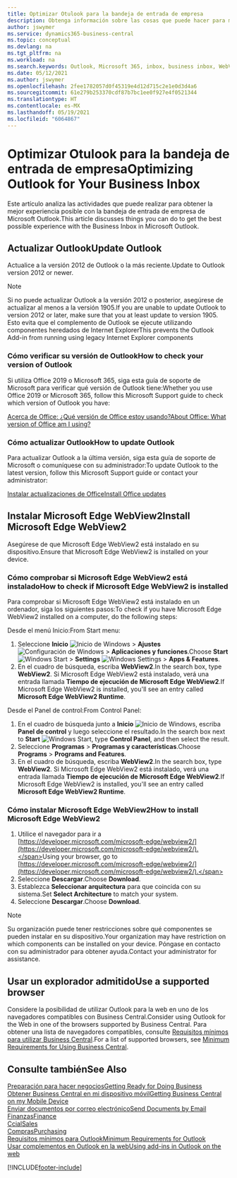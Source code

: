 ```yaml
---
title: Optimizar Otulook para la bandeja de entrada de empresa
description: Obtenga información sobre las cosas que puede hacer para mejorar la experiencia con la bandeja de entrada de empresa en Microsoft Outlook.
author: jswymer
ms.service: dynamics365-business-central
ms.topic: conceptual
ms.devlang: na
ms.tgt_pltfrm: na
ms.workload: na
ms.search.keywords: Outlook, Microsoft 365, inbox, business inbox, WebView2, Edge, addin, add-in
ms.date: 05/12/2021
ms.author: jswymer
ms.openlocfilehash: 2fee1782057d0f45319e4d12d715c2e1e0d3d4a6
ms.sourcegitcommit: 61e279b253370cdf87b7bc1ee0f927e4f0521344
ms.translationtype: HT
ms.contentlocale: es-MX
ms.lasthandoff: 05/19/2021
ms.locfileid: "6064867"
---
```

# <a name="optimizing-outlook-for-your-business-inbox"></a><span data-ttu-id="c0ca4-103">Optimizar Otulook para la bandeja de entrada de empresa</span><span class="sxs-lookup"><span data-stu-id="c0ca4-103">Optimizing Outlook for Your Business Inbox</span></span> 

<span data-ttu-id="c0ca4-104">Este artículo analiza las actividades que puede realizar para obtener la mejor experiencia posible con la bandeja de entrada de empresa de Microsoft Outlook.</span><span class="sxs-lookup"><span data-stu-id="c0ca4-104">This article discusses things you can do to get the best possible experience with the Business Inbox in Microsoft Outlook.</span></span> 

## <a name="update-outlook"></a><span data-ttu-id="c0ca4-105">Actualizar Outlook</span><span class="sxs-lookup"><span data-stu-id="c0ca4-105">Update Outlook</span></span>

<span data-ttu-id="c0ca4-106">Actualice a la versión 2012 de Outlook o la más reciente.</span><span class="sxs-lookup"><span data-stu-id="c0ca4-106">Update to Outlook version 2012 or newer.</span></span>

> [!NOTE]
> <span data-ttu-id="c0ca4-107">Si no puede actualizar Outlook a la versión 2012 o posterior, asegúrese de actualizar al menos a la versión 1905.</span><span class="sxs-lookup"><span data-stu-id="c0ca4-107">If you are unable to update Outlook to version 2012 or later, make sure that you at least update to version 1905.</span></span> <span data-ttu-id="c0ca4-108">Esto evita que el complemento de Outlook se ejecute utilizando componentes heredados de Internet Explorer</span><span class="sxs-lookup"><span data-stu-id="c0ca4-108">This prevents the Outlook Add-in from running using legacy Internet Explorer components</span></span>

### <a name="how-to-check-your-version-of-outlook"></a><span data-ttu-id="c0ca4-109">Cómo verificar su versión de Outlook</span><span class="sxs-lookup"><span data-stu-id="c0ca4-109">How to check your version of Outlook</span></span>

<span data-ttu-id="c0ca4-110">Si utiliza Office 2019 o Microsoft 365, siga esta guía de soporte de Microsoft para verificar qué versión de Outlook tiene:</span><span class="sxs-lookup"><span data-stu-id="c0ca4-110">Whether you use Office 2019 or Microsoft 365, follow this Microsoft Support guide to check which version of Outlook you have:</span></span>  

[<span data-ttu-id="c0ca4-111">Acerca de Office: ¿Qué versión de Office estoy usando?</span><span class="sxs-lookup"><span data-stu-id="c0ca4-111">About Office: What version of Office am I using?</span></span>](https://support.microsoft.com/office/about-office-what-version-of-office-am-i-using-932788b8-a3ce-44bf-bb09-e334518b8b19)

### <a name="how-to-update-outlook"></a><span data-ttu-id="c0ca4-112">Cómo actualizar Outlook</span><span class="sxs-lookup"><span data-stu-id="c0ca4-112">How to update Outlook</span></span>

<span data-ttu-id="c0ca4-113">Para actualizar Outlook a la última versión, siga esta guía de soporte de Microsoft o comuníquese con su administrador:</span><span class="sxs-lookup"><span data-stu-id="c0ca4-113">To update Outlook to the latest version, follow this Microsoft Support guide or contact your administrator:</span></span>

[<span data-ttu-id="c0ca4-114">Instalar actualizaciones de Office</span><span class="sxs-lookup"><span data-stu-id="c0ca4-114">Install Office updates</span></span>](https://support.microsoft.com/office/install-office-updates-2ab296f3-7f03-43a2-8e50-46de917611c5)

## <a name="install-microsoft-edge-webview2"></a><span data-ttu-id="c0ca4-115">Instalar Microsoft Edge WebView2</span><span class="sxs-lookup"><span data-stu-id="c0ca4-115">Install Microsoft Edge WebView2</span></span>

<span data-ttu-id="c0ca4-116">Asegúrese de que Microsoft Edge WebView2 está instalado en su dispositivo.</span><span class="sxs-lookup"><span data-stu-id="c0ca4-116">Ensure that Microsoft Edge WebView2 is installed on your device.</span></span>

### <a name="how-to-check-if-microsoft-edge-webview2-is-installed"></a><span data-ttu-id="c0ca4-117">Cómo comprobar si Microsoft Edge WebView2 está instalado</span><span class="sxs-lookup"><span data-stu-id="c0ca4-117">How to check if Microsoft Edge WebView2 is installed</span></span> 

<span data-ttu-id="c0ca4-118">Para comprobar si Microsoft Edge WebView2 está instalado en un ordenador, siga los siguientes pasos:</span><span class="sxs-lookup"><span data-stu-id="c0ca4-118">To check if you have Microsoft Edge WebView2 installed on a computer, do the following steps:</span></span>

<span data-ttu-id="c0ca4-119">Desde el menú Inicio:</span><span class="sxs-lookup"><span data-stu-id="c0ca4-119">From Start menu:</span></span>

1. <span data-ttu-id="c0ca4-120">Seleccione **Inicio** ![Inicio de Windows](media/windows-start-icon.png "Icono de inicio de Windows") > **Ajustes** ![Configuración de Windows](media/windows-settings-icon.png "Icono de configuración de Windows") > **Aplicaciones y funciones**.</span><span class="sxs-lookup"><span data-stu-id="c0ca4-120">Choose **Start** ![Windows Start](media/windows-start-icon.png "Windows Start icon") > **Settings** ![Windows Settings](media/windows-settings-icon.png "Windows Settings icon") > **Apps & Features**.</span></span>
2. <span data-ttu-id="c0ca4-121">En el cuadro de búsqueda, escriba **WebView2**.</span><span class="sxs-lookup"><span data-stu-id="c0ca4-121">In the search box, type **WebView2**.</span></span> <span data-ttu-id="c0ca4-122">Si Microsoft Edge WebView2 está instalado, verá una entrada llamada **Tiempo de ejecución de Microsoft Edge WebView2**.</span><span class="sxs-lookup"><span data-stu-id="c0ca4-122">If Microsoft Edge WebView2 is installed, you'll see an entry called **Microsoft Edge WebView2 Runtime**.</span></span>

<span data-ttu-id="c0ca4-123">Desde el Panel de control:</span><span class="sxs-lookup"><span data-stu-id="c0ca4-123">From Control Panel:</span></span>

1. <span data-ttu-id="c0ca4-124">En el cuadro de búsqueda junto a **Inicio** ![Inicio de Windows](media/windows-start-icon.png "Icono de inicio de Windows"), escriba **Panel de control** y luego seleccione el resultado.</span><span class="sxs-lookup"><span data-stu-id="c0ca4-124">In the search box next to **Start** ![Windows Start](media/windows-start-icon.png "Windows Start icon"), type **Control Panel**, and then select the result.</span></span>
2. <span data-ttu-id="c0ca4-125">Seleccione **Programas** > **Programas y características**.</span><span class="sxs-lookup"><span data-stu-id="c0ca4-125">Choose **Programs** > **Programs and Features**.</span></span>
3. <span data-ttu-id="c0ca4-126">En el cuadro de búsqueda, escriba **WebView2**.</span><span class="sxs-lookup"><span data-stu-id="c0ca4-126">In the search box, type **WebView2**.</span></span> <span data-ttu-id="c0ca4-127">Si Microsoft Edge WebView2 está instalado, verá una entrada llamada **Tiempo de ejecución de Microsoft Edge WebView2**.</span><span class="sxs-lookup"><span data-stu-id="c0ca4-127">If Microsoft Edge WebView2 is installed, you'll see an entry called **Microsoft Edge WebView2 Runtime**.</span></span>

### <a name="how-to-install-microsoft-edge-webview2"></a><span data-ttu-id="c0ca4-128">Cómo instalar Microsoft Edge WebView2</span><span class="sxs-lookup"><span data-stu-id="c0ca4-128">How to install Microsoft Edge WebView2</span></span> 

1. <span data-ttu-id="c0ca4-129">Utilice el navegador para ir a [https://developer.microsoft.com/microsoft-edge/webview2/](https://developer.microsoft.com/microsoft-edge/webview2/).</span><span class="sxs-lookup"><span data-stu-id="c0ca4-129">Using your browser, go to [https://developer.microsoft.com/microsoft-edge/webview2/](https://developer.microsoft.com/microsoft-edge/webview2/).</span></span>
2. <span data-ttu-id="c0ca4-130">Seleccione **Descargar**.</span><span class="sxs-lookup"><span data-stu-id="c0ca4-130">Choose **Download**.</span></span>
3. <span data-ttu-id="c0ca4-131">Establezca **Seleccionar arquitectura** para que coincida con su sistema.</span><span class="sxs-lookup"><span data-stu-id="c0ca4-131">Set **Select Architecture** to match your system.</span></span>
4. <span data-ttu-id="c0ca4-132">Seleccione **Descargar**.</span><span class="sxs-lookup"><span data-stu-id="c0ca4-132">Choose **Download**.</span></span>

> [!NOTE]
> <span data-ttu-id="c0ca4-133">Su organización puede tener restricciones sobre qué componentes se pueden instalar en su dispositivo.</span><span class="sxs-lookup"><span data-stu-id="c0ca4-133">Your organization may have restriction on which components can be installed on your device.</span></span> <span data-ttu-id="c0ca4-134">Póngase en contacto con su administrador para obtener ayuda.</span><span class="sxs-lookup"><span data-stu-id="c0ca4-134">Contact your administrator for assistance.</span></span>

## <a name="use-a-supported-browser"></a><span data-ttu-id="c0ca4-135">Usar un explorador admitido</span><span class="sxs-lookup"><span data-stu-id="c0ca4-135">Use a supported browser</span></span>

<span data-ttu-id="c0ca4-136">Considere la posibilidad de utilizar Outlook para la web en uno de los navegadores compatibles con Business Central.</span><span class="sxs-lookup"><span data-stu-id="c0ca4-136">Consider using Outlook for the Web in one of the browsers supported by Business Central.</span></span> <span data-ttu-id="c0ca4-137">Para obtener una lista de navegadores compatibles, consulte [Requisitos mínimos para utilizar Business Central](product-requirements.md#browsers).</span><span class="sxs-lookup"><span data-stu-id="c0ca4-137">For a list of supported browsers, see [Minimum Requirements for Using Business Central](product-requirements.md#browsers).</span></span>

## <a name="see-also"></a><span data-ttu-id="c0ca4-138">Consulte también</span><span class="sxs-lookup"><span data-stu-id="c0ca4-138">See Also</span></span>

[<span data-ttu-id="c0ca4-139">Preparación para hacer negocios</span><span class="sxs-lookup"><span data-stu-id="c0ca4-139">Getting Ready for Doing Business</span></span>](ui-get-ready-business.md)  
[<span data-ttu-id="c0ca4-140">Obtener Business Central en mi dispositivo móvil</span><span class="sxs-lookup"><span data-stu-id="c0ca4-140">Getting Business Central on my Mobile Device</span></span>](install-mobile-app.md)  
[<span data-ttu-id="c0ca4-141">Enviar documentos por correo electrónico</span><span class="sxs-lookup"><span data-stu-id="c0ca4-141">Send Documents by Email</span></span>](ui-how-send-documents-email.md)  
[<span data-ttu-id="c0ca4-142">Finanzas</span><span class="sxs-lookup"><span data-stu-id="c0ca4-142">Finance</span></span>](finance.md)  
[<span data-ttu-id="c0ca4-143">Ccial</span><span class="sxs-lookup"><span data-stu-id="c0ca4-143">Sales</span></span>](sales-manage-sales.md)  
[<span data-ttu-id="c0ca4-144">Compras</span><span class="sxs-lookup"><span data-stu-id="c0ca4-144">Purchasing</span></span>](purchasing-manage-purchasing.md)  
[<span data-ttu-id="c0ca4-145">Requisitos mínimos para Outlook</span><span class="sxs-lookup"><span data-stu-id="c0ca4-145">Minimum Requirements for Outlook</span></span>](product-requirements.md#outlook)  
[<span data-ttu-id="c0ca4-146">Usar complementos en Outlook en la web</span><span class="sxs-lookup"><span data-stu-id="c0ca4-146">Using add-ins in Outlook on the web</span></span>](https://support.office.com/article/Using-Add-ins-in-Outlook-on-the-web-8f2ce816-5df4-44a5-958c-f7f9d6dabdce?appver=OWB150)  


[!INCLUDE[footer-include](includes/footer-banner.md)]